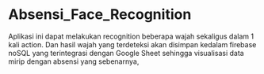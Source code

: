 # Absensi_Face_Recognition
Aplikasi ini dapat melakukan recognition beberapa wajah sekaligus dalam 1 kali action. Dan hasil wajah yang terdeteksi akan disimpan kedalam firebase noSQL yang terintegrasi dengan Google Sheet sehingga visualisasi data mirip dengan absensi yang sebenarnya, 
